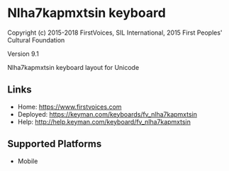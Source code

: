 Nlha7kapmxtsin keyboard
======================

Copyright (c) 2015-2018 FirstVoices, SIL International, 2015 First Peoples' Cultural Foundation

Version 9.1

Nlha7kapmxtsin keyboard layout for Unicode

Links
-----

 * Home:     <https://www.firstvoices.com>
 * Deployed: <https://keyman.com/keyboards/fv_nlha7kapmxtsin>
 * Help:     <http://help.keyman.com/keyboard/fv_nlha7kapmxtsin>
 
Supported Platforms
-------------------

 * Mobile
